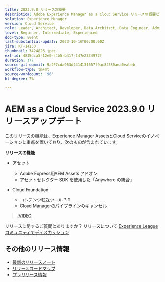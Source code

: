 ```yaml
---
title: 2023.9.0 リリースの概要
description: Adobe Experience Manager as a Cloud Service リリースの概要ビデオ 2023.9.0
solution: Experience Manager
version: Cloud Service
role: Leader, Architect, Developer, Data Architect, Data Engineer, Admin, User
level: Beginner, Intermediate, Experienced
doc-type: Event
last-substantial-update: 2023-10-16T00:00:00Z
jira: KT-14130
thumbnail: 3424826.jpeg
exl-id: 4885dca5-12e0-44b5-b417-147e2334972f
duration: 377
source-git-commit: 9a297cda953d4414131657f9ac84580aea0eabeb
workflow-type: tm+mt
source-wordcount: '96'
ht-degree: 7%

---
```


# AEM as a Cloud Service 2023.9.0 リリースアップデート

このリリースの機能は、Experience Manager AssetsとCloud Serviceのイノベーションに重点を置いており、次のものが含まれています。

**リリースの機能**

* アセット
   * Adobe Express用AEM Assets アドオン
   * アセットセレクター SDK を使用した「Anywhere の統合」

* Cloud Foundation
   * コンテンツ転送ツール 3.0
   * Cloud Managerのパイプラインのキャンセル

>[!VIDEO](https://video.tv.adobe.com/v/3424826/?learn=on)

リリースに関するご質問はありますか？  リリースについて [Experience Leagueコミュニティでディスカッション ](https://adobe.ly/3rMScIU)

## その他のリリース情報

* [最新のリリースノート](https://experienceleague.adobe.com/docs/experience-manager-cloud-service/content/release-notes/home.html?lang=ja)
* [ リリースロードマップ ](https://experienceleague.adobe.com/docs/experience-manager-release-information/aem-release-updates/update-releases-roadmap.html?lang=ja)
* [ プレリリース情報 ](https://experienceleague.adobe.com/docs/experience-manager-cloud-service/content/release-notes/prerelease.html)
